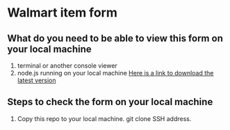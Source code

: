 # Walmart item form

## What do you need to be able to view this form on your local machine 
1. terminal or another console viewer
2. node.js running on your local machine
[Here is a link to download the latest version](https://nodejs.org/en/)

## Steps to check the form on your local machine
1. Copy this repo to your local machine.
    git clone SSH address.





